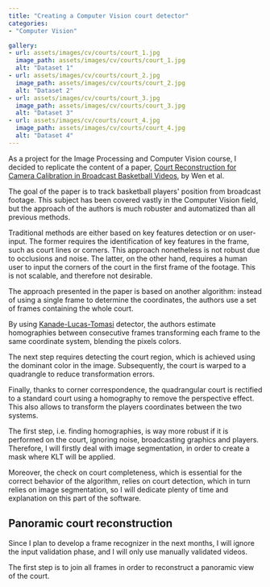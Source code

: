 ```yaml
---
title: "Creating a Computer Vision court detector"
categories:
- "Computer Vision"

gallery:
- url: assets/images/cv/courts/court_1.jpg
  image_path: assets/images/cv/courts/court_1.jpg
  alt: "Dataset 1"
- url: assets/images/cv/courts/court_2.jpg
  image_path: assets/images/cv/courts/court_2.jpg
  alt: "Dataset 2"
- url: assets/images/cv/courts/court_3.jpg
  image_path: assets/images/cv/courts/court_3.jpg
  alt: "Dataset 3"
- url: assets/images/cv/courts/court_4.jpg
  image_path: assets/images/cv/courts/court_4.jpg
  alt: "Dataset 4"
---
```


As a project for the Image Processing and Computer Vision course, I decided to replicate the content of a paper, [Court Reconstruction for Camera Calibration
in Broadcast Basketball Videos](/assets/pdfs/court_dection.pdf), by Wen et al.

The goal of the paper is to track basketball players' position from broadcast footage. This subject has been covered vastly in the Computer Vision field, but the approach of the authors is much robuster and automatized than all previous methods.

Traditional methods are either based on key features detection or on user-input. The former requires the identification of key features in the frame, such as court lines or corners. This approach nonetheless is not robust due to occlusions and noise. The latter, on the other hand, requires a human user to input the corners of the court in the first frame of the footage. This is not scalable, and therefore not desirable.

The approach presented in the paper is based on another algorithm: instead of using a single frame to determine the coordinates, the authors use a set of frames containing the whole court. 

By using [Kanade-Lucas-Tomasi](https://ieeexplore.ieee.org/document/323794) detector, the authors estimate homographies between consecutive frames transforming each frame to the same coordinate system, blending the pixels colors.

The next step requires detecting the court region, which is achieved using the dominant color in the image. Subsequently, the court is warped to a quadrangle to reduce transformation errors.

Finally, thanks to corner correspondence, the quadrangular court is rectified to a standard court using a homography to remove the perspective effect. This also allows to transform the players coordinates between the two systems.

The first step, i.e. finding homographies, is way more robust if it is performed on the court, ignoring noise, broadcasting graphics and players. Therefore, I will firstly deal with image segmentation, in order to create a mask where KLT will be applied.

Moreover, the check on court completeness, which is essential for the correct behavior of the algorithm, relies on court detection, which in turn relies on image segmentation, so I will dedicate plenty of time and explanation on this part of the software.

## Panoramic court reconstruction

Since I plan to develop a frame recognizer in the next months, I will ignore the input validation phase, and I will only use manually validated videos.

The first step is to join all frames in order to reconstruct a panoramic view of the court.
